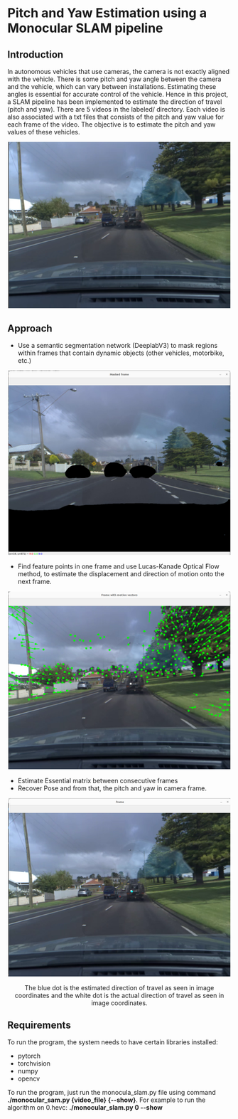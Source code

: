 # Pitch and Yaw Estimation using a Monocular SLAM pipeline

## Introduction
 In autonomous vehicles that use cameras, the camera is not exactly aligned with the vehicle. There is some pitch and yaw angle between the camera and the vehicle, which can vary between installations. Estimating these angles is essential for accurate control of the vehicle. Hence in this project, a SLAM pipeline has been implemented to estimate the direction of travel (pitch and yaw). There are 5 videos in the labeled/ directory. Each video is also associated with a txt files that consists of the pitch and yaw value for each frame of the video. The objective is to estimate the pitch and yaw values of these vehicles.

 <p align="center">
  <img src="resources/Frame.png" width="500">
</p>

 ## Approach

 * Use a semantic segmentation network (DeeplabV3) to mask regions within frames that contain dynamic objects (other vehicles, motorbike, etc.)

 <p align="center">
  <img src="resources/Segmentation.png" width="500">
</p>
 
* Find feature points in one frame and use Lucas-Kanade Optical Flow method, to estimate the displacement and direction of motion onto the next frame.

 <p align="center">
  <img src="resources/Optical_flow.png" width="500">
</p>

* Estimate Essential matrix between consecutive frames
* Recover Pose and from that, the pitch and yaw in camera frame.

<p align="center">
  <img src="resources/Final.png" width="500">
</p>

 <div style="text-align:center">
 The blue dot is the estimated direction of travel as seen in image coordinates and the white dot is the actual direction of travel as seen in image coordinates.
 </div>

## Requirements

To run the program, the system needs to have certain libraries installed:

* pytorch
* torchvision
* numpy
* opencv

To run the program, just run the monocula_slam.py file using command **./monocular_sam.py {video_file} {--show}**.
For example to run the algorithm on 0.hevc: **./monocular_slam.py 0 --show**

